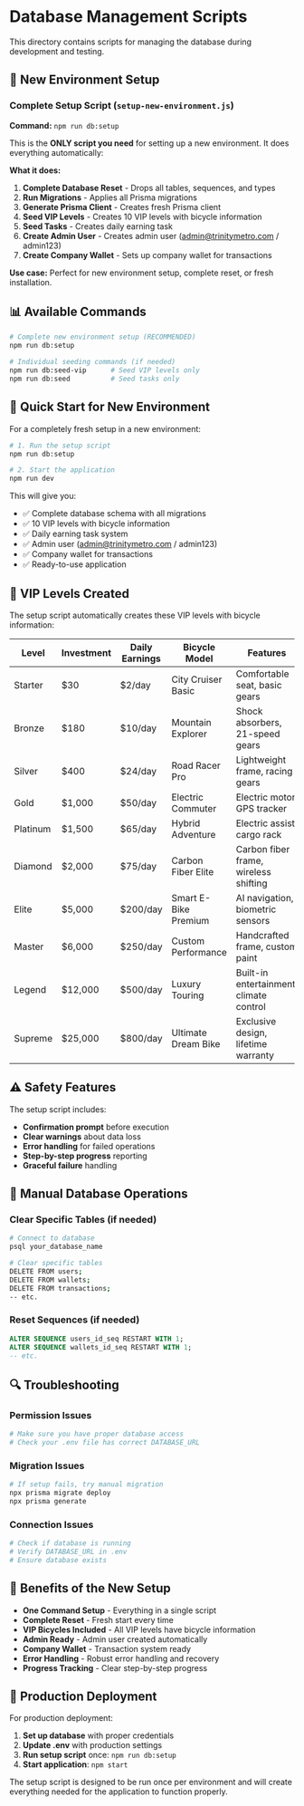 # Database Management Scripts

This directory contains scripts for managing the database during development and testing.

## 🚀 New Environment Setup

### Complete Setup Script (`setup-new-environment.js`)
**Command:** `npm run db:setup`

This is the **ONLY script you need** for setting up a new environment. It does everything automatically:

**What it does:**
1. **Complete Database Reset** - Drops all tables, sequences, and types
2. **Run Migrations** - Applies all Prisma migrations
3. **Generate Prisma Client** - Creates fresh Prisma client
4. **Seed VIP Levels** - Creates 10 VIP levels with bicycle information
5. **Seed Tasks** - Creates daily earning task
6. **Create Admin User** - Creates admin user (admin@trinitymetro.com / admin123)
7. **Create Company Wallet** - Sets up company wallet for transactions

**Use case:** Perfect for new environment setup, complete reset, or fresh installation.

## 📊 Available Commands

```bash
# Complete new environment setup (RECOMMENDED)
npm run db:setup

# Individual seeding commands (if needed)
npm run db:seed-vip      # Seed VIP levels only
npm run db:seed          # Seed tasks only
```

## 🎯 Quick Start for New Environment

For a completely fresh setup in a new environment:

```bash
# 1. Run the setup script
npm run db:setup

# 2. Start the application
npm run dev
```

This will give you:
- ✅ Complete database schema with all migrations
- ✅ 10 VIP levels with bicycle information
- ✅ Daily earning task system
- ✅ Admin user (admin@trinitymetro.com / admin123)
- ✅ Company wallet for transactions
- ✅ Ready-to-use application

## 📝 VIP Levels Created

The setup script automatically creates these VIP levels with bicycle information:

| Level | Investment | Daily Earnings | Bicycle Model | Features |
|-------|------------|----------------|---------------|----------|
| Starter | $30 | $2/day | City Cruiser Basic | Comfortable seat, basic gears |
| Bronze | $180 | $10/day | Mountain Explorer | Shock absorbers, 21-speed gears |
| Silver | $400 | $24/day | Road Racer Pro | Lightweight frame, racing gears |
| Gold | $1,000 | $50/day | Electric Commuter | Electric motor, GPS tracker |
| Platinum | $1,500 | $65/day | Hybrid Adventure | Electric assist, cargo rack |
| Diamond | $2,000 | $75/day | Carbon Fiber Elite | Carbon fiber frame, wireless shifting |
| Elite | $5,000 | $200/day | Smart E-Bike Premium | AI navigation, biometric sensors |
| Master | $6,000 | $250/day | Custom Performance | Handcrafted frame, custom paint |
| Legend | $12,000 | $500/day | Luxury Touring | Built-in entertainment, climate control |
| Supreme | $25,000 | $800/day | Ultimate Dream Bike | Exclusive design, lifetime warranty |

## ⚠️ Safety Features

The setup script includes:
- **Confirmation prompt** before execution
- **Clear warnings** about data loss
- **Error handling** for failed operations
- **Step-by-step progress** reporting
- **Graceful failure** handling

## 🔧 Manual Database Operations

### Clear Specific Tables (if needed)
```bash
# Connect to database
psql your_database_name

# Clear specific tables
DELETE FROM users;
DELETE FROM wallets;
DELETE FROM transactions;
-- etc.
```

### Reset Sequences (if needed)
```sql
ALTER SEQUENCE users_id_seq RESTART WITH 1;
ALTER SEQUENCE wallets_id_seq RESTART WITH 1;
-- etc.
```

## 🔍 Troubleshooting

### Permission Issues
```bash
# Make sure you have proper database access
# Check your .env file has correct DATABASE_URL
```

### Migration Issues
```bash
# If setup fails, try manual migration
npx prisma migrate deploy
npx prisma generate
```

### Connection Issues
```bash
# Check if database is running
# Verify DATABASE_URL in .env
# Ensure database exists
```

## 🎉 Benefits of the New Setup

- **One Command Setup** - Everything in a single script
- **Complete Reset** - Fresh start every time
- **VIP Bicycles Included** - All VIP levels have bicycle information
- **Admin Ready** - Admin user created automatically
- **Company Wallet** - Transaction system ready
- **Error Handling** - Robust error handling and recovery
- **Progress Tracking** - Clear step-by-step progress

## 🚀 Production Deployment

For production deployment:

1. **Set up database** with proper credentials
2. **Update .env** with production settings
3. **Run setup script** once: `npm run db:setup`
4. **Start application**: `npm start`

The setup script is designed to be run once per environment and will create everything needed for the application to function properly.
